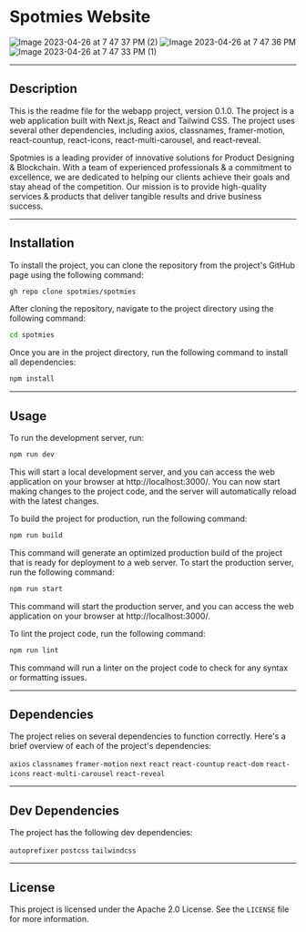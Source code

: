 # Spotmies Website

![Image 2023-04-26 at 7 47 37 PM (2)](https://user-images.githubusercontent.com/90003260/236407922-eac073a6-526b-42ed-a069-557d37479230.jpeg)
![Image 2023-04-26 at 7 47 36 PM](https://user-images.githubusercontent.com/90003260/236407973-323ee5ef-ae13-4ee4-9d11-e3e0c429dd42.jpeg)
![Image 2023-04-26 at 7 47 33 PM (1)](https://user-images.githubusercontent.com/90003260/236408112-b75a790b-5973-42a5-94df-79247e92a77a.jpeg)



---

## Description
This is the readme file for the webapp project, version 0.1.0. The project is a web application built with Next.js, React and Tailwind CSS. The project uses several other dependencies, including axios, classnames, framer-motion, react-countup, react-icons, react-multi-carousel, and react-reveal.  

Spotmies is a leading provider of innovative solutions for Product Designing & Blockchain. With a team of experienced professionals & a commitment to excellence, we are dedicated to helping our clients achieve their goals and stay ahead of the competition. Our mission is to provide high-quality services & products that deliver tangible results and drive business success.

---

## Installation
To install the project, you can clone the repository from the project's GitHub page using the following command:
```bash
gh repo clone spotmies/spotmies
```
After cloning the repository, navigate to the project directory using the following command:
```bash
cd spotmies
```

Once you are in the project directory, run the following command to install all dependencies: 
```bash
npm install
```

---

## Usage
To run the development server, run:
```bash
npm run dev
```

This will start a local development server, and you can access the web application on your browser at http://localhost:3000/. You can now start making changes to the project code, and the server will automatically reload with the latest changes.

To build the project for production, run the following command:

```bash
npm run build
```

This command will generate an optimized production build of the project that is ready for deployment to a web server.
To start the production server, run the following command:

```bash
npm run start
```
This command will start the production server, and you can access the web application on your browser at http://localhost:3000/.

To lint the project code, run the following command:
```bash
npm run lint
```
This command will run a linter on the project code to check for any syntax or formatting issues.

---

## Dependencies

The project relies on several dependencies to function correctly. Here's a brief overview of each of the project's dependencies:

`axios`
`classnames`
`framer-motion`
`next`
`react`
`react-countup`
`react-dom`
`react-icons`
`react-multi-carousel`
`react-reveal`

---

## Dev Dependencies
The project has the following dev dependencies:

`autoprefixer`
`postcss`
`tailwindcss`

---

## License

This project is licensed under the Apache 2.0 License. See the `LICENSE` file for more information.



